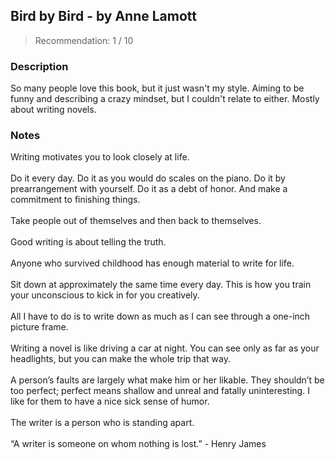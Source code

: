 ## Bird by Bird - by Anne Lamott
> Recommendation: 1 / 10
    
### Description
So many people love this book, but it just wasn't my style. Aiming to be funny and describing a crazy mindset, but I couldn't relate to either. Mostly about writing novels.
    
### Notes
Writing motivates you to look closely at life.<br>
<br>
Do it every day.  Do it as you would do scales on the piano. Do it by prearrangement with yourself. Do it as a debt of honor. And make a commitment to finishing things.<br>
<br>
Take people out of themselves and then back to themselves.<br>
<br>
Good writing is about telling the truth.<br>
<br>
Anyone who survived childhood has enough material to write for life.<br>
<br>
Sit down at approximately the same time every day. This is how you train your unconscious to kick in for you creatively.<br>
<br>
All I have to do is to write down as much as I can see through a one-inch picture frame.<br>
<br>
Writing a novel is like driving a car at night. You can see only as far as your headlights, but you can make the whole trip that way.<br>
<br>
A person’s faults are largely what make him or her likable.  They shouldn’t be too perfect; perfect means shallow and unreal and fatally uninteresting. I like for them to have a nice sick sense of humor.<br>
<br>
The writer is a person who is standing apart.<br>
<br>
“A writer is someone on whom nothing is lost.” - Henry James
